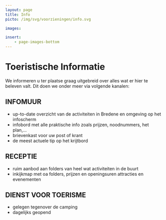 ```yaml
---
layout: page
title: Info
picto: /img/svg/voorzieningen/info.svg

images:

insert:
    - page-images-bottom
---
```


# Toeristische Informatie

We informeren u ter plaatse graag uitgebreid over alles wat er hier te beleven valt. Dit doen we onder meer via volgende kanalen:

## INFOMUUR
- up-to-date overzicht van de activiteiten in Bredene en omgeving op het infoscherm
- infobord met alle praktische info zoals prijzen, noodnummers, het plan,...
- brievenkast voor uw post of krant
- de meest actuele tip op het krijtbord

## RECEPTIE
- ruim aanbod aan folders van heel wat activiteiten in de buurt
- inkijkmap met oa  folders, prijzen en openingsuren attracties en evenementen 

## DIENST VOOR TOERISME
- gelegen tegenover de camping
- dagelijks geopend
